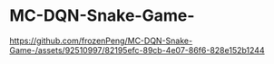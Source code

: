 # MC-DQN-Snake-Game-

https://github.com/frozenPeng/MC-DQN-Snake-Game-/assets/92510997/82195efc-89cb-4e07-86f6-828e152b1244

